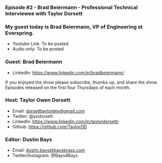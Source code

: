 ### Episode #2 - Brad Beiermann - Professional Technical Interviewee with Taylor Dorsett

### My guest today is Brad Beiermann, VP of Engineering at Everspring.

- Youtube Link: To be posted
- Audio only: To be posted

### Guest: Brad Beiermann
- LinkedIn: https://www.linkedin.com/in/bradbeiermann/

If you enjoyed the show please subscribe, thumbs up, and share the show.
Episodes released on the first four Thursdays of each month.

### Host: Taylor Owen Dorsett
- Email: dorsetttaylordev@gmail.com
- Twitter: @yodorsett
- LinkedIn: https://www.linkedin.com/in/taylordorsett/
- Github: https://github.com/TaylorOD

### Editor: Dustin Bays
- Email: dustin.bays@baysbrass.com
- Twitter/Instagram: @Bays4Bays
